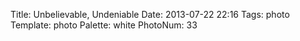 Title: Unbelievable, Undeniable
Date: 2013-07-22 22:16
Tags: photo
Template: photo
Palette: white
PhotoNum: 33
